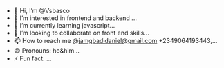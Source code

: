 - 👋 Hi, I’m @Vsbasco
- 👀 I’m interested in frontend and backend ...
- 🌱 I’m currently learning javascript...
- 💞️ I’m looking to collaborate on front end skills...
- 📫 How to reach me @jamgbadidaniel@gmail.com +2349064193443,...
- 😄 Pronouns: he&him...
- ⚡ Fun fact: ...

<!---
Vsbasco/Vsbasco is a ✨ special ✨ repository because its `README.md` (this file) appears on your GitHub profile.
You can click the Preview link to take a look at your changes.
--->
